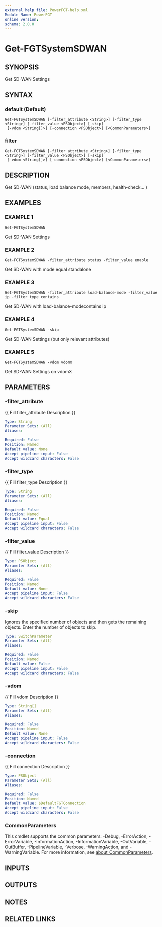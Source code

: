 ```yaml
---
external help file: PowerFGT-help.xml
Module Name: PowerFGT
online version:
schema: 2.0.0
---
```


# Get-FGTSystemSDWAN

## SYNOPSIS
Get SD-WAN Settings

## SYNTAX

### default (Default)
```
Get-FGTSystemSDWAN [-filter_attribute <String>] [-filter_type <String>] [-filter_value <PSObject>] [-skip]
 [-vdom <String[]>] [-connection <PSObject>] [<CommonParameters>]
```

### filter
```
Get-FGTSystemSDWAN [-filter_attribute <String>] [-filter_type <String>] [-filter_value <PSObject>] [-skip]
 [-vdom <String[]>] [-connection <PSObject>] [<CommonParameters>]
```

## DESCRIPTION
Get SD-WAN (status, load balance mode, members, health-check...
)

## EXAMPLES

### EXAMPLE 1
```
Get-FGTSystemSDWAN
```

Get SD-WAN  Settings

### EXAMPLE 2
```
Get-FGTSystemSDWAN -filter_attribute status -filter_value enable
```

Get SD-WAN with mode equal standalone

### EXAMPLE 3
```
Get-FGTSystemSDWAN -filter_attribute load-balance-mode -filter_value ip -filter_type contains
```

Get SD-WAN with load-balance-modecontains ip

### EXAMPLE 4
```
Get-FGTSystemSDWAN -skip
```

Get SD-WAN Settings (but only relevant attributes)

### EXAMPLE 5
```
Get-FGTSystemSDWAN -vdom vdomX
```

Get SD-WAN Settings on vdomX

## PARAMETERS

### -filter_attribute
{{ Fill filter_attribute Description }}

```yaml
Type: String
Parameter Sets: (All)
Aliases:

Required: False
Position: Named
Default value: None
Accept pipeline input: False
Accept wildcard characters: False
```

### -filter_type
{{ Fill filter_type Description }}

```yaml
Type: String
Parameter Sets: (All)
Aliases:

Required: False
Position: Named
Default value: Equal
Accept pipeline input: False
Accept wildcard characters: False
```

### -filter_value
{{ Fill filter_value Description }}

```yaml
Type: PSObject
Parameter Sets: (All)
Aliases:

Required: False
Position: Named
Default value: None
Accept pipeline input: False
Accept wildcard characters: False
```

### -skip
Ignores the specified number of objects and then gets the remaining objects.
Enter the number of objects to skip.

```yaml
Type: SwitchParameter
Parameter Sets: (All)
Aliases:

Required: False
Position: Named
Default value: False
Accept pipeline input: False
Accept wildcard characters: False
```

### -vdom
{{ Fill vdom Description }}

```yaml
Type: String[]
Parameter Sets: (All)
Aliases:

Required: False
Position: Named
Default value: None
Accept pipeline input: False
Accept wildcard characters: False
```

### -connection
{{ Fill connection Description }}

```yaml
Type: PSObject
Parameter Sets: (All)
Aliases:

Required: False
Position: Named
Default value: $DefaultFGTConnection
Accept pipeline input: False
Accept wildcard characters: False
```

### CommonParameters
This cmdlet supports the common parameters: -Debug, -ErrorAction, -ErrorVariable, -InformationAction, -InformationVariable, -OutVariable, -OutBuffer, -PipelineVariable, -Verbose, -WarningAction, and -WarningVariable. For more information, see [about_CommonParameters](http://go.microsoft.com/fwlink/?LinkID=113216).

## INPUTS

## OUTPUTS

## NOTES

## RELATED LINKS
